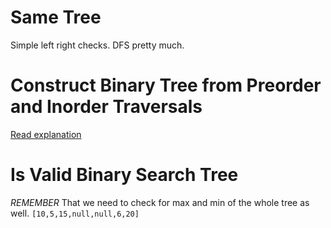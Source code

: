 # Same Tree
Simple left right checks. DFS pretty much.

# Construct Binary Tree from Preorder and Inorder Traversals
[Read explanation](https://leetcode.com/problems/construct-binary-tree-from-preorder-and-inorder-traversal/discuss/34538/My-Accepted-Java-Solution)

# Is Valid Binary Search Tree
*REMEMBER* That we need to check for max and min of the whole tree as well.
`[10,5,15,null,null,6,20]`
